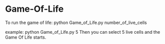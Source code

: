 # Game-Of-Life
To run the game of life:
python Game_of_Life.py number_of_live_cells

example: python Game_of_Life.py 5
Then you can select 5 live cells and the Game Of Life starts.
